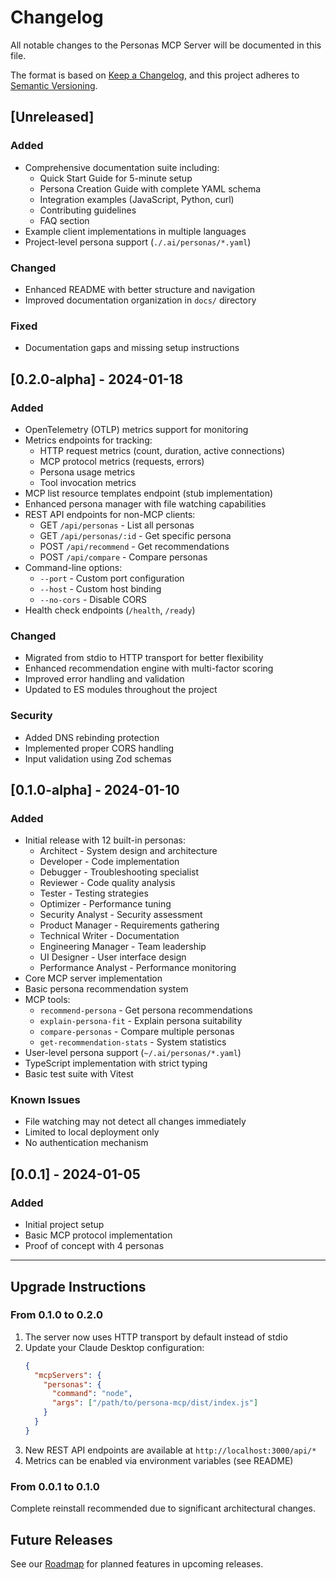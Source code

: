 # Changelog

All notable changes to the Personas MCP Server will be documented in this file.

The format is based on [Keep a Changelog](https://keepachangelog.com/en/1.0.0/),
and this project adheres to [Semantic Versioning](https://semver.org/spec/v2.0.0.html).

## [Unreleased]

### Added

- Comprehensive documentation suite including:
  - Quick Start Guide for 5-minute setup
  - Persona Creation Guide with complete YAML schema
  - Integration examples (JavaScript, Python, curl)
  - Contributing guidelines
  - FAQ section
- Example client implementations in multiple languages
- Project-level persona support (`./.ai/personas/*.yaml`)

### Changed

- Enhanced README with better structure and navigation
- Improved documentation organization in `docs/` directory

### Fixed

- Documentation gaps and missing setup instructions

## [0.2.0-alpha] - 2024-01-18

### Added

- OpenTelemetry (OTLP) metrics support for monitoring
- Metrics endpoints for tracking:
  - HTTP request metrics (count, duration, active connections)
  - MCP protocol metrics (requests, errors)
  - Persona usage metrics
  - Tool invocation metrics
- MCP list resource templates endpoint (stub implementation)
- Enhanced persona manager with file watching capabilities
- REST API endpoints for non-MCP clients:
  - GET `/api/personas` - List all personas
  - GET `/api/personas/:id` - Get specific persona
  - POST `/api/recommend` - Get recommendations
  - POST `/api/compare` - Compare personas
- Command-line options:
  - `--port` - Custom port configuration
  - `--host` - Custom host binding
  - `--no-cors` - Disable CORS
- Health check endpoints (`/health`, `/ready`)

### Changed

- Migrated from stdio to HTTP transport for better flexibility
- Enhanced recommendation engine with multi-factor scoring
- Improved error handling and validation
- Updated to ES modules throughout the project

### Security

- Added DNS rebinding protection
- Implemented proper CORS handling
- Input validation using Zod schemas

## [0.1.0-alpha] - 2024-01-10

### Added

- Initial release with 12 built-in personas:
  - Architect - System design and architecture
  - Developer - Code implementation
  - Debugger - Troubleshooting specialist
  - Reviewer - Code quality analysis
  - Tester - Testing strategies
  - Optimizer - Performance tuning
  - Security Analyst - Security assessment
  - Product Manager - Requirements gathering
  - Technical Writer - Documentation
  - Engineering Manager - Team leadership
  - UI Designer - User interface design
  - Performance Analyst - Performance monitoring
- Core MCP server implementation
- Basic persona recommendation system
- MCP tools:
  - `recommend-persona` - Get persona recommendations
  - `explain-persona-fit` - Explain persona suitability
  - `compare-personas` - Compare multiple personas
  - `get-recommendation-stats` - System statistics
- User-level persona support (`~/.ai/personas/*.yaml`)
- TypeScript implementation with strict typing
- Basic test suite with Vitest

### Known Issues

- File watching may not detect all changes immediately
- Limited to local deployment only
- No authentication mechanism

## [0.0.1] - 2024-01-05

### Added

- Initial project setup
- Basic MCP protocol implementation
- Proof of concept with 4 personas

---

## Upgrade Instructions

### From 0.1.0 to 0.2.0

1. The server now uses HTTP transport by default instead of stdio
2. Update your Claude Desktop configuration:
   ```json
   {
     "mcpServers": {
       "personas": {
         "command": "node",
         "args": ["/path/to/persona-mcp/dist/index.js"]
       }
     }
   }
   ```
3. New REST API endpoints are available at `http://localhost:3000/api/*`
4. Metrics can be enabled via environment variables (see README)

### From 0.0.1 to 0.1.0

Complete reinstall recommended due to significant architectural changes.

## Future Releases

See our [Roadmap](./plans/roadmap.md) for planned features in upcoming releases.
